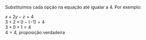 Substituímos cada opção na equação até igualar a 4. Por exemplo: 

$x+2y-z= 4$\
$3+ 2 \times 0-(-1)=4$\
$3+0+1=4$\
$4=4$, proposição verdadeira